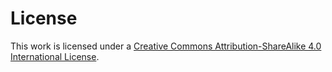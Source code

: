 # License

This work is licensed under a [Creative Commons Attribution-ShareAlike 4.0 International License](https://creativecommons.org/licenses/by-nc-sa/4.0/).